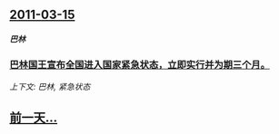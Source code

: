 ## [2011-03-15](/news/2011/03/15/index.md)

##### 巴林
### [巴林国王宣布全国进入国家紧急状态，立即实行并为期三个月。](/news/2011/03/15/巴林国王宣布全国进入国家紧急状态-立即实行并为期三个月.md)
_上下文: 巴林, 紧急状态_

## [前一天...](/news/2011/03/14/index.md)

